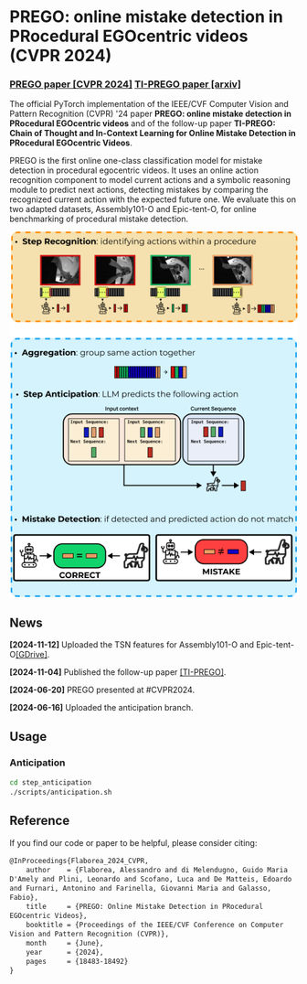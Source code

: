 # PREGO: online mistake detection in PRocedural EGOcentric videos (CVPR 2024)

### [PREGO paper [CVPR 2024]](https://openaccess.thecvf.com/content/CVPR2024/html/Flaborea_PREGO_Online_Mistake_Detection_in_PRocedural_EGOcentric_Videos_CVPR_2024_paper.html) [TI-PREGO paper [arxiv]](https://arxiv.org/abs/2411.02570)

The official PyTorch implementation of the IEEE/CVF Computer Vision and Pattern Recognition (CVPR) '24 paper **PREGO: online mistake detection in PRocedural EGOcentric videos** and of the follow-up paper **TI-PREGO: Chain of Thought and In-Context Learning for Online Mistake Detection in PRocedural EGOcentric Videos**.


PREGO is the first online one-class classification model for mistake detection in procedural egocentric videos. It uses an online action recognition component to model current actions and a symbolic reasoning module to predict next actions, detecting mistakes by comparing the recognized current action with the expected future one. We evaluate this on two adapted datasets, Assembly101-O and Epic-tent-O, for online benchmarking of procedural mistake detection.

![teaser_image](assets/teaser.png)

## News
 **[2024-11-12]** Uploaded the TSN features for Assembly101-O and Epic-tent-O[[GDrive]](https://drive.google.com/drive/u/1/folders/1gcOIEXhwysCE2o8-5C4vQnTShJ7p3CKH).

 **[2024-11-04]** Published the follow-up paper [[TI-PREGO]](https://arxiv.org/abs/2411.02570).
 
 **[2024-06-20]** PREGO presented at #CVPR2024.
 
 **[2024-06-16]** Uploaded the anticipation branch.

<!-- ## Data -->
<!-- *WIP* -->

## Usage

### Anticipation
```bash
cd step_anticipation
./scripts/anticipation.sh
```

## Reference
If you find our code or paper to be helpful, please consider citing:
```
@InProceedings{Flaborea_2024_CVPR,
    author    = {Flaborea, Alessandro and di Melendugno, Guido Maria D'Amely and Plini, Leonardo and Scofano, Luca and De Matteis, Edoardo and Furnari, Antonino and Farinella, Giovanni Maria and Galasso, Fabio},
    title     = {PREGO: Online Mistake Detection in PRocedural EGOcentric Videos},
    booktitle = {Proceedings of the IEEE/CVF Conference on Computer Vision and Pattern Recognition (CVPR)},
    month     = {June},
    year      = {2024},
    pages     = {18483-18492}
}
```
